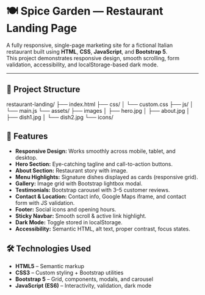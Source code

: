 # 🍽️ Spice Garden — Restaurant Landing Page

A fully responsive, single-page marketing site for a fictional Italian restaurant built using **HTML**, **CSS**, **JavaScript**, and **Bootstrap 5**.  
This project demonstrates responsive design, smooth scrolling, form validation, accessibility, and localStorage-based dark mode.

---

## 🧱 Project Structure
restaurant-landing/
├── index.html
├── css/
│ └── custom.css
├── js/
│ └── main.js
└── assets/
├── images
│ ├── hero.jpg
│ ├── about.jpg
│ ├── dish1.jpg
│ └── dish2.jpg
└── icons/

 

## 🚀 Features

- **Responsive Design:** Works smoothly across mobile, tablet, and desktop.
- **Hero Section:** Eye-catching tagline and call-to-action buttons.
- **About Section:** Restaurant story with image.
- **Menu Highlights:** Signature dishes displayed as cards (responsive grid).
- **Gallery:** Image grid with Bootstrap lightbox modal.
- **Testimonials:** Bootstrap carousel with 3–5 customer reviews.
- **Contact & Location:** Contact info, Google Maps iframe, and contact form with JS validation.
- **Footer:** Social icons and opening hours.
- **Sticky Navbar:** Smooth scroll & active link highlight.
- **Dark Mode:** Toggle stored in localStorage.
- **Accessibility:** Semantic HTML, alt text, proper contrast, focus states.


## 🛠️ Technologies Used

- **HTML5** – Semantic markup
- **CSS3** – Custom styling + Bootstrap utilities
- **Bootstrap 5** – Grid, components, modals, and carousel
- **JavaScript (ES6)** – Interactivity, validation, dark mode
